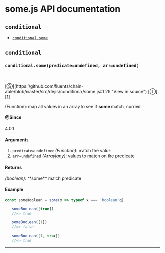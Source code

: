 # some.js API documentation

<!-- div class="toc-container" -->

<!-- div -->

## `conditional`
* <a href="#conditional-prototype-some"  data-meta="some predicate undefined arr undefined"  data-call="some predicate undefined arr undefined"  data-category="Methods"  data-description="Function map all values in an array to see if some match curried"  data-name="some"  data-member="conditional"  data-all="meta some predicate undefined arr undefined call some predicate undefined arr undefined category Methods description Function map all values in an array to see if some match curried name some member conditional see notes todos klassProps" >`conditional.some`</a>

<!-- /div -->

<!-- /div -->

<!-- div class="doc-container" -->

<!-- div -->

## `conditional`

<!-- div -->

<h3 id="conditional-prototype-some" data-member="conditional" data-category="Methods" data-name="some"><code>conditional.some(predicate=undefined, arr=undefined)</code></h3>
<br>
<br>
[&#x24C8;](https://github.com/fluents/chain-able/blob/master/src/deps/conditional/some.js#L29 "View in source") [&#x24C9;][1]

(Function): map all values in an array to see if **some** match, curried


#### @Since
4.0.1

#### Arguments
1. `predicate=undefined` *(Function)*: match the value
2. `arr=undefined` *(Array|any)*: values to match on the predicate

#### Returns
*(boolean)*: &#42;&#42;some&#42;&#42; match predicate

#### Example
```js
const someBoolean = some(x => typeof x === 'boolean'q)

   someBoolean([true])
   //=> true

   someBoolean([1])
   //=> false

   someBoolean([1, true])
   //=> true
```
---

<!-- /div -->

<!-- /div -->

<!-- /div -->

 [1]: #conditional "Jump back to the TOC."
